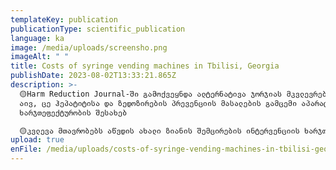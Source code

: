 ```yaml
---
templateKey: publication
publicationType: scientific_publication
language: ka
image: /media/uploads/screensho.png
imageAlt: " "
title: Costs of syringe vending machines in Tbilisi, Georgia
publishDate: 2023-08-02T13:33:21.865Z
description: >-
  🟡Harm Reduction Journal-ში გამოქვეყნდა ალტერნატივა ჯორჯიას მკვლევრების სტატია
  აივ, ცე ჰეპატიტისა და ზედოზირების პრევენციის მასალების გამცემი აპარატის
  ხარჯთეფექტურობის შესახებ

  🟡კვლევა მთავრობებს აწვდის ახალი ზიანის შემცირების ინტერვენციის ხარჯთეფექტურობის მტკიცებულებებს. ამგვარი ინოვაციური და ხარჯთეფექტური ინტერვენციები განსაკუთრებით მნიშვნელოვანია ისეთი ქვეყნებისთვის, საიდანაც გლობალური ფონდი თანდათანობით გადის და ქვეყნებმა საკუთარ თავზე უნდა აიღონ პროგრამების დაფინანსება.
upload: true
enFile: /media/uploads/costs-of-syringe-vending-machines-in-tbilisi-georgia.pdf
---
```

